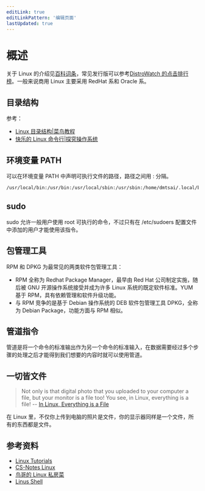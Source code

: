 ```yaml
---
editLink: true
editLinkPattern: '编辑页面'
lastUpdated: true
---
```

# 概述

关于 Linux 的介绍见[百科词条](https://baike.baidu.com/item/Linux)，常见发行版可以参考[DistroWatch 的点击排行榜](https://distrowatch.com/dwres.php?resource=popularity)。一般来说商用 Linux 主要采用 RedHat 系和 Oracle 系。

## 目录结构

参考：

- [Linux 目录结构|菜鸟教程](https://www.runoob.com/linux/linux-system-contents.html)
- [快乐的 Linux 命令行|探究操作系统](http://billie66.github.io/TLCL/book/chap04.html)

## 环境变量 PATH

可以在环境变量 PATH 中声明可执行文件的路径，路径之间用 : 分隔。

```
/usr/local/bin:/usr/bin:/usr/local/sbin:/usr/sbin:/home/dmtsai/.local/bin:/home/dmtsai/bin
```

## sudo

sudo 允许一般用户使用 root 可执行的命令，不过只有在 /etc/sudoers 配置文件中添加的用户才能使用该指令。

## 包管理工具

RPM 和 DPKG 为最常见的两类软件包管理工具：

- RPM 全称为 Redhat Package Manager，最早由 Red Hat 公司制定实施，随后被 GNU 开源操作系统接受并成为许多 Linux 系统的既定软件标准。YUM 基于 RPM，具有依赖管理和软件升级功能。
- 与 RPM 竞争的是基于 Debian 操作系统的 DEB 软件包管理工具 DPKG，全称为 Debian Package，功能方面与 RPM 相似。

## 管道指令

管道是将一个命令的标准输出作为另一个命令的标准输入，在数据需要经过多个步骤的处理之后才能得到我们想要的内容时就可以使用管道。

## 一切皆文件

> Not only is that digital photo that you uploaded to your computer a file, but your monitor is a file too! You see, in Linux, everything is a file!
> -- [In Linux, Everything is a File](https://www.linux.org/threads/in-linux-everything-is-a-file.4251/)

在 Linux 里，不仅你上传到电脑的照片是文件，你的显示器同样是一个文件，所有的东西都是文件。

## 参考资料

- [Linux Tutorials](https://www.linux.org/forums/#linux-tutorials.122)
- [CS-Notes Linux](https://www.cyc2018.xyz/%E8%AE%A1%E7%AE%97%E6%9C%BA%E5%9F%BA%E7%A1%80/Linux/Linux.html)
- [鸟哥的 Linux 私房菜](https://linux.vbird.org/)
- [Linus Shell](http://billie66.github.io/TLCL/book/)
